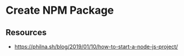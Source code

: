 
# Create NPM Package

## Resources

- https://philna.sh/blog/2019/01/10/how-to-start-a-node-js-project/



